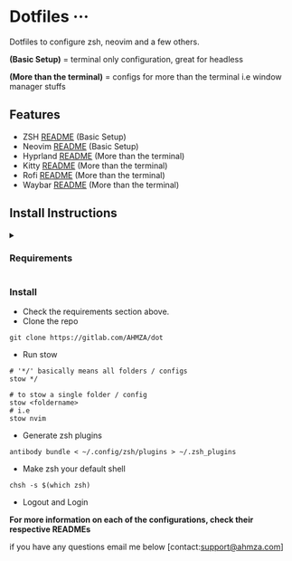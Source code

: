 # Dotfiles ···
Dotfiles to configure zsh, neovim and a few others.

**(Basic Setup)** = terminal only configuration, great for headless

**(More than the terminal)** = configs for more than the terminal i.e window manager stuffs

## Features

- ZSH [README](zsh/.config/zsh/README.md) (Basic Setup)
- Neovim [README](nvim/.config/nvim/README.md) (Basic Setup)
- Hyprland [README](hypr/.config/hypr/README.md) (More than the terminal)
- Kitty [README](kitty/.config/kitty/README.md) (More than the terminal)
- Rofi [README](rofi/.config/rofi/README.md) (More than the terminal)
- Waybar [README](waybar/.config/waybar/README.md) (More than the terminal)


## Install Instructions

<details>
<summary><h3>Requirements</h3></summary>

### Essential
- stow (use package manager)

### Basic Setup
For zsh
 - zsh (use package manager)
 - [antibody](https://getantibody.github.io/install)
 - [starship](https://starship.rs/guide/#%F0%9F%9A%80-installation)

For nvim
 - [neovim](https://github.com/neovim/neovim)
 - [lazynvim](https://github.com/folke/lazy.nvim)
 - ripgrep (use package manager)

### More than the terminal
 - [Hyprland](https://github.com/hyprwm/Hyprland)
 - [Kitty](https://sw.kovidgoyal.net/kitty/)
 - [Rofi](https://github.com/lbonn/rofi)
 - [Waybar](https://github.com/Alexays/Waybar)

</details>

### Install
- Check the requirements section above.
- Clone the repo
```
git clone https://gitlab.com/AHMZA/dot
```

- Run stow
```
# '*/' basically means all folders / configs
stow */

# to stow a single folder / config
stow <foldername>
# i.e
stow nvim
```

- Generate zsh plugins
```
antibody bundle < ~/.config/zsh/plugins > ~/.zsh_plugins
```

- Make zsh your default shell
```
chsh -s $(which zsh)
```

- Logout and Login


**For more information on each of the configurations, check their respective READMEs**

if you have any questions email me below
[contact:support@ahmza.com]
